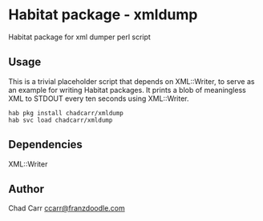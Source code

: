 # Habitat package - xmldump
Habitat package for xml dumper perl script

## Usage
This is a trivial placeholder script that depends on XML::Writer, to serve as an example for writing Habitat packages. It prints a blob of meaningless XML to STDOUT every ten seconds using XML::Writer.

```
hab pkg install chadcarr/xmldump
hab svc load chadcarr/xmldump
```

## Dependencies
XML::Writer

## Author
Chad Carr <ccarr@franzdoodle.com>